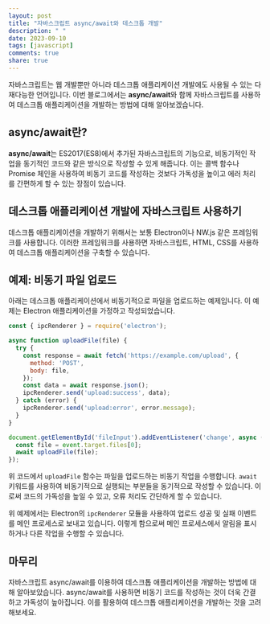 ```yaml
---
layout: post
title: "자바스크립트 async/await와 데스크톱 개발"
description: " "
date: 2023-09-10
tags: [javascript]
comments: true
share: true
---
```


자바스크립트는 웹 개발뿐만 아니라 데스크톱 애플리케이션 개발에도 사용될 수 있는 다재다능한 언어입니다. 이번 블로그에서는 **async/await**와 함께 자바스크립트를 사용하여 데스크톱 애플리케이션을 개발하는 방법에 대해 알아보겠습니다.

## async/await란?

**async/await**는 ES2017(ES8)에서 추가된 자바스크립트의 기능으로, 비동기적인 작업을 동기적인 코드와 같은 방식으로 작성할 수 있게 해줍니다. 이는 콜백 함수나 Promise 체인을 사용하여 비동기 코드를 작성하는 것보다 가독성을 높이고 에러 처리를 간편하게 할 수 있는 장점이 있습니다.

## 데스크톱 애플리케이션 개발에 자바스크립트 사용하기

데스크톱 애플리케이션을 개발하기 위해서는 보통 Electron이나 NW.js 같은 프레임워크를 사용합니다. 이러한 프레임워크를 사용하면 자바스크립트, HTML, CSS를 사용하여 데스크톱 애플리케이션을 구축할 수 있습니다.

## 예제: 비동기 파일 업로드

아래는 데스크톱 애플리케이션에서 비동기적으로 파일을 업로드하는 예제입니다. 이 예제는 Electron 애플리케이션을 가정하고 작성되었습니다.

```javascript
const { ipcRenderer } = require('electron');

async function uploadFile(file) {
  try {
    const response = await fetch('https://example.com/upload', {
      method: 'POST',
      body: file,
    });
    const data = await response.json();
    ipcRenderer.send('upload:success', data);
  } catch (error) {
    ipcRenderer.send('upload:error', error.message);
  }
}

document.getElementById('fileInput').addEventListener('change', async (event) => {
  const file = event.target.files[0];
  await uploadFile(file);
});
```

위 코드에서 `uploadFile` 함수는 파일을 업로드하는 비동기 작업을 수행합니다. `await` 키워드를 사용하여 비동기적으로 실행되는 부분들을 동기적으로 작성할 수 있습니다. 이로써 코드의 가독성을 높일 수 있고, 오류 처리도 간단하게 할 수 있습니다.

위 예제에서는 Electron의 `ipcRenderer` 모듈을 사용하여 업로드 성공 및 실패 이벤트를 메인 프로세스로 보내고 있습니다. 이렇게 함으로써 메인 프로세스에서 알림을 표시하거나 다른 작업을 수행할 수 있습니다.

## 마무리

자바스크립트 async/await를 이용하여 데스크톱 애플리케이션을 개발하는 방법에 대해 알아보았습니다. async/await를 사용하면 비동기 코드를 작성하는 것이 더욱 간결하고 가독성이 높아집니다. 이를 활용하여 데스크톱 애플리케이션을 개발하는 것을 고려해보세요.
